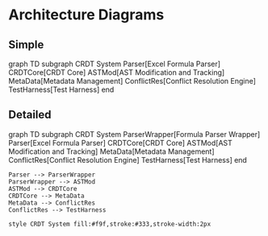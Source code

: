 # Architecture Diagrams

## Simple
graph TD
    subgraph CRDT System
        Parser[Excel Formula Parser]
        CRDTCore[CRDT Core]
        ASTMod[AST Modification and Tracking]
        MetaData[Metadata Management]
        ConflictRes[Conflict Resolution Engine]
        TestHarness[Test Harness]
    end

## Detailed
graph TD
    subgraph CRDT System
        ParserWrapper[Formula Parser Wrapper]
        Parser[Excel Formula Parser]
        CRDTCore[CRDT Core]
        ASTMod[AST Modification and Tracking]
        MetaData[Metadata Management]
        ConflictRes[Conflict Resolution Engine]
        TestHarness[Test Harness]
    end

    Parser --> ParserWrapper
    ParserWrapper --> ASTMod
    ASTMod --> CRDTCore
    CRDTCore --> MetaData
    MetaData --> ConflictRes
    ConflictRes --> TestHarness

    style CRDT System fill:#f9f,stroke:#333,stroke-width:2px



